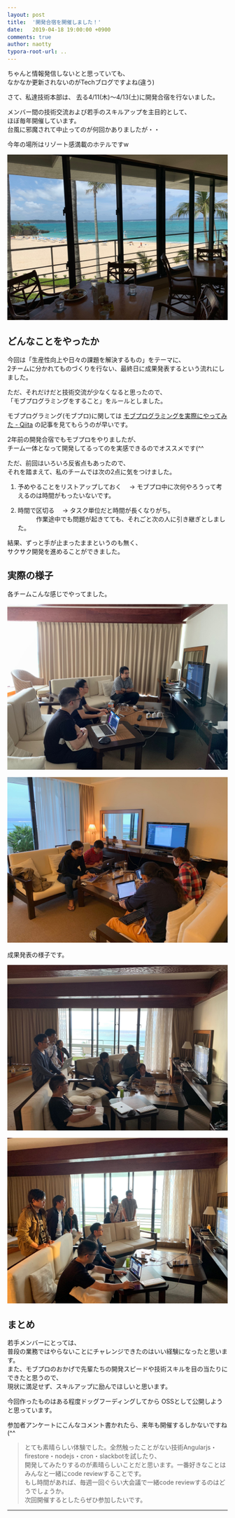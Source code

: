 ```yaml
---
layout: post
title:  '開発合宿を開催しました！'
date:   2019-04-18 19:00:00 +0900
comments: true
author: naotty
typora-root-url: ..
---
```


ちゃんと情報発信しないとと思っていても、  
なかなか更新されないのがTechブログですよね(違う)

さて、私達技術本部は、
去る4/11(木)〜4/13(土)に開発合宿を行ないました。

メンバー間の技術交流および若手のスキルアップを主目的として、  
ほぼ毎年開催しています。  
台風に邪魔されて中止ってのが何回かありましたが・・  

今年の場所はリゾート感満載のホテルですw  

![hotel.JPG](/images/2019/04/hotel.JPG)

## どんなことをやったか

今回は「生産性向上や日々の課題を解決するもの」をテーマに、  
2チームに分かれてものづくりを行ない、最終日に成果発表するという流れにしました。  

ただ、それだけだと技術交流が少なくなると思ったので、  
「モブプログラミングをすること」をルールとしました。  

モブプログラミング(モブプロ)に関しては [モブプログラミングを実際にやってみた \- Qiita](https://qiita.com/TAKAKING22/items/31e027dfb6ea8b1a8d69) の記事を見てもらうのが早いです。

2年前の開発合宿でもモブプロをやりましたが、   
チーム一体となって開発してるってのを実感できるのでオススメです(^^

ただ、前回はいろいろ反省点もあったので、  
それを踏まえて、私のチームでは次の2点に気をつけました。  

1. 予めやることをリストアップしておく
　-> モブプロ中に次何やろうって考えるのは時間がもったいないです。

2. 時間で区切る
　-> タスク単位だと時間が長くなりがち。  
　　　作業途中でも問題が起きてても、それごと次の人に引き継ぎとしました。  

結果、ずっと手が止まったままというのも無く、  
サクサク開発を進めることができました。  


## 実際の様子

各チームこんな感じでやってました。

![team1.jpg](/images/2019/04/team1.jpg)

![team2.jpg](/images/2019/04/team2.jpg)


成果発表の様子です。

![presentation1.jpg](/images/2019/04/presentation1.jpg)

![presentation2.jpg](/images/2019/04/presentation2.jpg)


## まとめ

若手メンバーにとっては、  
普段の業務ではやらないことにチャレンジできたのはいい経験になったと思います。  
また、モブプロのおかげで先輩たちの開発スピードや技術スキルを目の当たりにできたと思うので、  
現状に満足せず、スキルアップに励んでほしいと思います。  

今回作ったものはある程度ドッグフーディングしてから
OSSとして公開しようと思っています。

参加者アンケートにこんなコメント書かれたら、来年も開催するしかないですね(^^

> とても素晴らしい体験でした。全然触ったことがない技術Angularjs・firestore・nodejs・cron・slackbotを試したり、  
開発してみたりするのが素晴らしいことだと思います。一番好きなことはみんなと一緒にcode reviewすることです。  
もし時間があれば、毎週一回ぐらい大会議で一緒code reviewするのはどうでしょうか。  
次回開催するとしたらぜひ参加したいです。

----
